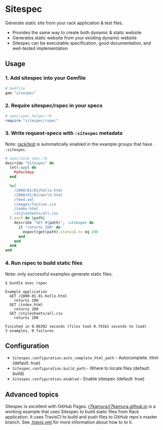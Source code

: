 # Sitespec
Generate static site from your rack application & test files.

* Provides the same way to create both dynamic & static website
* Generates static website from your existing dynamic website
* Sitespec can be executable specification, good documentation, and well-tested implementation

## Usage
### 1. Add sitespec into your Gemfile
```rb
# Gemfile
gem "sitespec"
```

### 2. Require sitespec/rspec in your specs
```rb
# spec/spec_helper.rb
require "sitespec/rspec"
```

### 3. Write request-specs with `:sitespec` metadata
Note: [rack/test](https://github.com/brynary/rack-test) is automatically enabled
in the example groups that have `:sitespec`.

```rb
# spec/site_spec.rb
describe "Sitespec" do
  let(:app) do
    MyRackApp
  end

  %w[
    /2000/01/01/hello.html
    /2000/01/02/world.html
    /feed.xml
    /images/favicon.ico
    /index.html
    /stylesheets/all.css
  ].each do |path|
    describe "GET #{path}", :sitespec do
      it "returns 200" do
        expect(get(path).status).to eq 200
      end
    end
  end
end
```

### 4. Run rspec to build static files
Note: only successful examples generate static files.

```
$ bundle exec rspec

Example application
  GET /2000-01-01-hello.html
    returns 200
  GET /index.html
    returns 200
  GET /stylesheets/all.css
    returns 200

Finished in 0.08302 seconds (files took 0.79161 seconds to load)
3 examples, 0 failures
```

## Configuration
- `Sitespec.configuration.auto_complete_html_path` - Autocomplete .html (default: true)
- `Sitespec.configuration.build_path` - Where to locate files (default: build)
- `Sitespec.configuration.enabled` - Enable sitespec (default: true)

## Advanced topics
Sitespec is excellent with GitHub Pages.
[r7kamura/r7kamura.github.io](https://github.com/r7kamura/r7kamura.github.io)
is a working example that uses Sitespec to build static files from Rack application.
It uses TravisCI to build and push files to GitHub repo's master branch.
See [.travis.yml](https://github.com/r7kamura/r7kamura.github.io/blob/source/.travis.yml)
for more information about how to to it.
